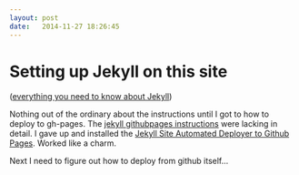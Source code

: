 ```yaml
---
layout: post
date:   2014-11-27 18:26:45
---
```

# Setting up Jekyll on this site

([everything you need to know about Jekyll](http://jekyllrb.com/))

Nothing out of the ordinary about the instructions until I got to how to deploy to gh-pages. The [jekyll githubpages instructions](http://jekyllrb.com/docs/github-pages/) were lacking in detail. I gave up and installed the [Jekyll Site Automated Deployer to Github Pages](https://github.com/yegor256/jekyll-github-deploy). Worked like a charm.

Next I need to figure out how to deploy from github itself...
